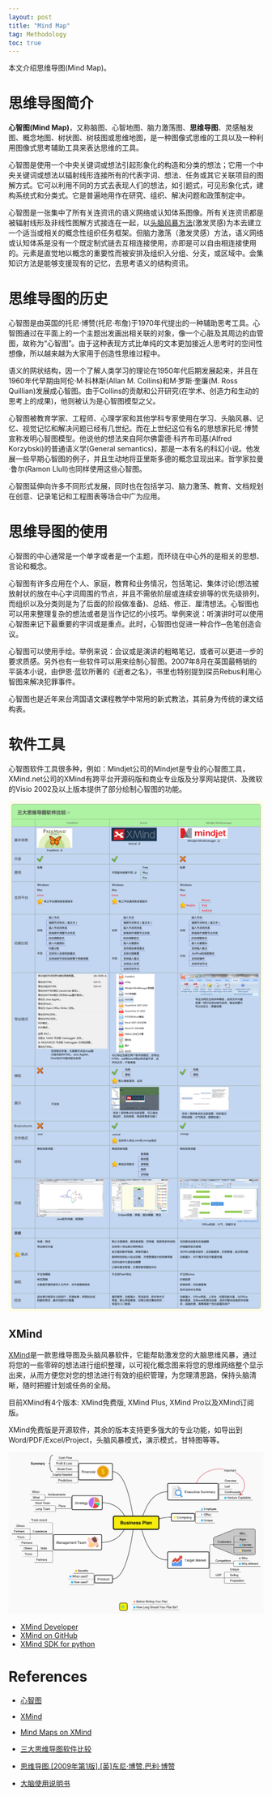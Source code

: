 ```yaml
---
layout: post
title: "Mind Map"
tag: Methodology
toc: true
---
```


本文介绍思维导图(Mind Map)。

<!--more-->

# 思维导图简介

**心智图(Mind Map)**，又称脑图、心智地图、脑力激荡图、**思维导图**、灵感触发图、概念地图、树状图、树枝图或思维地图，是一种图像式思维的工具以及一种利用图像式思考辅助工具来表达思维的工具。

心智图是使用一个中央关键词或想法引起形象化的构造和分类的想法；它用一个中央关键词或想法以辐射线形连接所有的代表字词、想法、任务或其它关联项目的图解方式。它可以利用不同的方式去表现人们的想法，如引题式，可见形象化式，建构系统式和分类式。它是普遍地用作在研究、组织、解决问题和政策制定中。

心智图是一张集中了所有关连资讯的语义网络或认知体系图像。所有关连资讯都是被辐射线形及非线性图解方式接连在一起，以<a href="{{ site.base-url }}/2017/03/03/brain-storming.html">头脑风暴方法</a>(激发灵感)为本去建立一个适当或相关的概念性组织任务框架。但脑力激荡（激发灵感）方法，语义网络或认知体系是没有一个既定制式链去互相连接使用，亦即是可以自由相连接使用的。元素是直觉地以概念的重要性而被安排及组织入分组、分支，或区域中。会集知识方法是能够支援现有的记忆，去思考语义的结构资讯。

# 思维导图的历史

心智图是由英国的托尼·博赞(托尼·布詹)于1970年代提出的一种辅助思考工具。心智图通过在平面上的一个主题出发画出相关联的对象，像一个心脏及其周边的血管图，故称为“心智图”。由于这种表现方式比单纯的文本更加接近人思考时的空间性想像，所以越来越为大家用于创造性思维过程中。

语义的网状结构，因一个了解人类学习的理论在1950年代后期发展起来，并且在1960年代早期由阿伦·M·科林斯(Allan M. Collins)和M·罗斯·奎廉(M. Ross Quillian)发展成心智图。由于Collins的贡献和公开研究(在学术、创造力和生动的思考上的成果)，他则被认为是心智图模型之父。

心智图被教育学家、工程师、心理学家和其他学科专家使用在学习、头脑风暴、记忆、视觉记忆和解决问题已经有几世纪。而在上世纪这位有名的思想家托尼·博赞宣称发明心智图模型。他说他的想法来自阿尔佛雷德·科齐布司基(Alfred Korzybski)的普通语义学(General semantics)，那是一本有名的科幻小说。他发展一些早期心智图的例子，并且生动地将亚里斯多德的概念显现出来。哲学家拉曼·鲁尔(Ramon Llull)也同样使用这些心智图。

心智图延伸向许多不同形式发展，同时也在包括学习、脑力激荡、教育、文档规划在创意、记录笔记和工程图表等场合中广为应用。

# 思维导图的使用

心智图的中心通常是一个单字或者是一个主题，而环绕在中心外的是相关的思想、言论和概念。

心智图有许多应用在个人、家庭，教育和业务情况，包括笔记、集体讨论(想法被放射状的放在中心字词周围的节点，并且不需依阶层或连续安排等的优先级排列，而组织以及分类则是为了后面的阶段做准备)、总结、修正、厘清想法。心智图也可以用来整理复杂的想法或者是当作记忆的小技巧。举例来说：听演讲时可以使用心智图来记下最重要的字词或是重点。此时，心智图也促进一种合作─色笔创造会议。

心智图可以使用手绘。举例来说：会议或是演讲的粗略笔记，或者可以更进一步的要求质感。另外也有一些软件可以用来绘制心智图。2007年8月在英国最畅销的平装本小说，由伊恩·蓝钦所著的《逝者之名》，书里也特别提到探员Rebus利用心智图来解决犯罪事件。

心智图也是近年来台湾国语文课程教学中常用的新式教法，其前身为传统的课文结构表。

# 软件工具

心智图软件工具很多种，例如：Mindjet公司的Mindjet是专业的心智图工具，XMind.net公司的XMind有跨平台开源码版和商业专业版及分享网站提供、及微软的Visio 2002及以上版本提供了部分绘制心智图的功能。

![Comparison-FreeMind-XMind-Mindmanager](/assets/Comparison-FreeMind-XMind-Mindmanager.jpg)

## XMind

[XMind](http://www.xmind.net/)是一款思维导图及头脑风暴软件，它能帮助激发您的大脑思维风暴，通过将您的一些零碎的想法进行组织整理，以可视化概念图来将您的思维网络整个显示出来，从而方便您对您的想法进行有效的组织管理，为您理清思路，保持头脑清晰，随时把握计划或任务的全局。

目前XMind有4个版本: XMind免费版, XMind Plus, XMind Pro以及XMind订阅版。

XMind免费版是开源软件，其余的版本支持更多强大的专业功能，如导出到Word/PDF/Excel/Project，头脑风暴模式，演示模式，甘特图等等。

![XMind-mind-maps](/assets/XMind-mind-maps.png)

* [XMind Developer](https://www.xmind.net/developer/)
* [XMind on GitHub](https://github.com/xmindltd/xmind)
* [XMind SDK for python](https://github.com/xmindltd/xmind-sdk-python)

# References

* [心智图](https://zh.wikipedia.org/wiki/%E5%BF%83%E6%99%BA%E5%9B%BE)
* [XMind](http://www.xmind.net/)
* [Mind Maps on XMind](http://www.xmind.net/)
* [三大思维导图软件比较](https://www.zhihu.com/question/22094277)

* [思维导图.[2009年第1版].[英]东尼·博赞.巴利·博赞](/docs/The_Mind_Map_Book.pdf)
* [大脑使用说明书](/docs/How_to_Mind_Map.pdf)


